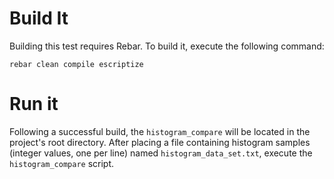 # Build It #

Building this test requires Rebar.  To build it, execute the following command:

```rebar clean compile escriptize```

# Run it #

Following a successful build, the ```histogram_compare``` will be located in the project's root directory.  After placing a file containing histogram samples (integer values, one per line) named ```histogram_data_set.txt```, execute the ```histogram_compare``` script.
